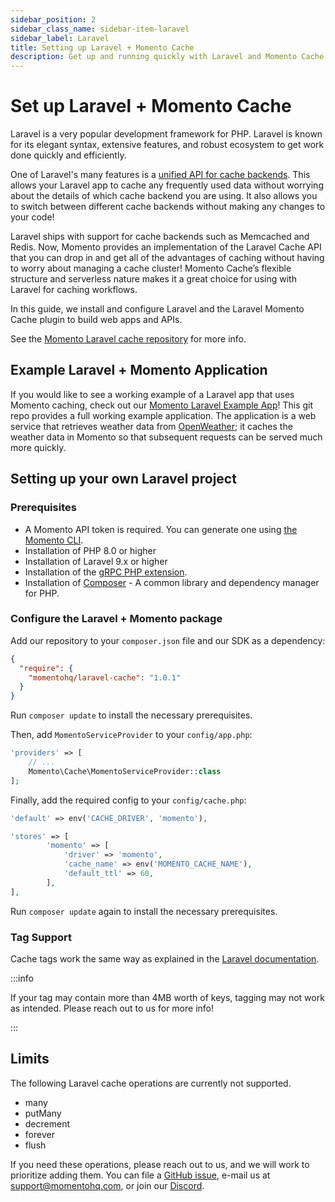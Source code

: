 ```yaml
---
sidebar_position: 2
sidebar_class_name: sidebar-item-laravel
sidebar_label: Laravel
title: Setting up Laravel + Momento Cache
description: Get up and running quickly with Laravel and Momento Cache with this simple-to-follow developer cheat sheet.
---
```


# Set up Laravel + Momento Cache

Laravel is a very popular development framework for PHP. Laravel is known for its elegant syntax, extensive features, and robust ecosystem to get work done quickly and efficiently.

One of Laravel's many features is a [unified API for cache backends](https://laravel.com/docs/10.x/cache). This allows your Laravel app to cache any frequently used data without worrying about the details of which cache backend you are using. It also allows you to switch between different cache backends without making any changes to your code!

Laravel ships with support for cache backends such as Memcached and Redis. Now, Momento provides an implementation of the Laravel Cache API that you can drop in and get all of the advantages of caching without having to worry about managing a cache cluster! Momento Cache’s flexible structure and serverless nature makes it a great choice for using with Laravel for caching workflows.

In this guide, we install and configure Laravel and the Laravel Momento Cache plugin to build web apps and APIs.

See the [Momento Laravel cache repository](https://github.com/momentohq/laravel-cache) for more info.


## Example Laravel + Momento Application

If you would like to see a working example of a Laravel app that uses Momento caching, check out our [Momento Laravel Example App](https://github.com/momentohq/laravel-example)!  This git repo provides a full working example application. The application is a web service that retrieves weather data from [OpenWeather](https://openweathermap.org/); it caches the weather data in Momento so that subsequent requests can be served much more quickly.

## Setting up your own Laravel project

### Prerequisites
* A Momento API token is required. You can generate one using [the Momento CLI](https://github.com/momentohq/momento-cli).
* Installation of PHP 8.0 or higher
* Installation of Laravel 9.x or higher
* Installation of the [gRPC PHP extension](https://github.com/grpc/grpc/blob/v1.46.3/src/php/README.md).
* Installation of [Composer](https://getcomposer.org/doc/00-intro.md)  - A common library and dependency manager for PHP.


### Configure the Laravel + Momento package

Add our repository to your `composer.json` file and our SDK as a dependency:

```json
{
  "require": {
    "momentohq/laravel-cache": "1.0.1"
  }
}
```

Run `composer update` to install the necessary prerequisites.

Then, add `MomentoServiceProvider` to your `config/app.php`:

```php
'providers' => [
    // ...
    Momento\Cache\MomentoServiceProvider::class
];
```

Finally, add the required config to your `config/cache.php`:

```php
'default' => env('CACHE_DRIVER', 'momento'),

'stores' => [
        'momento' => [
            'driver' => 'momento',
            'cache_name' => env('MOMENTO_CACHE_NAME'),
            'default_ttl' => 60,
        ],
],
```

Run `composer update` again to install the necessary prerequisites.

### Tag Support

Cache tags work the same way as explained in the [Laravel documentation](https://laravel.com/docs/9.x/cache#cache-tags).

:::info

If your tag may contain more than 4MB worth of keys, tagging may not work as intended. Please reach out to us for more info!

:::

## Limits

The following Laravel cache operations are currently not supported.
* many
* putMany
* decrement
* forever
* flush

If you need these operations, please reach out to us, and we will work to prioritize adding them. You can file a [GitHub issue](https://github.com/momentohq/laravel-cache/issues), e-mail us at support@momentohq.com, or join our [Discord](https://discord.com/invite/3HkAKjUZGq).

